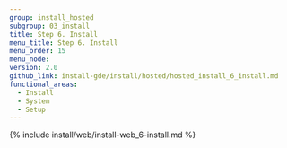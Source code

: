 ```yaml
---
group: install_hosted
subgroup: 03_install
title: Step 6. Install
menu_title: Step 6. Install
menu_order: 15
menu_node:
version: 2.0
github_link: install-gde/install/hosted/hosted_install_6_install.md
functional_areas:
  - Install
  - System
  - Setup
---
```


{% include install/web/install-web_6-install.md %}

